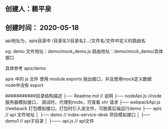 ## 创建人：赖平泉
## 创建时间： 2020-05-18


api地址为，apis目录中   /目录名1/目录名2.../文件名/文件中定义的路由名

eg: demo
文件地址：demo/mock_demo.js
路由地址：demo/mock_demo/具体接口

具体参考 apis/demo

apis 中的 js 文件 使用 module.exports  抛出接口，并且使用mock定义数据
node中没有 export


###########目录结构描述
├── Readme.md                   // 说明
├── nodeApi.js               //node 服务器模拟接口， 调试时，代理到node，可查看 xhr 请求
├── webpackApi.js            //webpack 打包模拟接口，打包时引入该文件，可脱离后端运行demo
├── apis      // api 文件地址
│   ├── demo      // index-service-desk 项目模拟接口 
│   ├── demo1                   // api子目录
│       ├─── api.js                         // api文件


